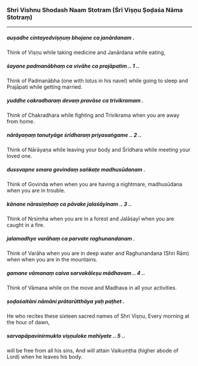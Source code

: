 ### Shri Vishnu Shodash Naam Stotram (Śrī Viṣṇu Ṣoḍaśa Nāma Stotraṃ)

---

##### auṣadhe cintayedviṣṇuṃ bhojane ca janārdanam .

Think of Viṣṇu while taking medicine and Janārdana while eating¸

##### śayane padmanābhaṃ ca vivāhe ca prajāpatim .. 1 ..

Think of Padmanābha (one with lotus in his navel) while going to sleep and Prajāpati while getting married.

##### yuddhe cakradharaṃ devaṃ pravāse ca trivikramam .

Think of Chakradhara while fighting and Trivikrama when you are away from home.

##### nārāyaṇaṃ tanutyāge śrīdharaṃ priyasaṅgame .. 2 ..

Think of Nārāyaṇa while leaving your body and Śrīdhara while meeting your loved one.

##### dussvapne smara govindaṃ saṅkaṭe madhusūdanam .

Think of Govinda when when you are having a nightmare, madhusūdana when you are in trouble.

##### kānane nārasiṃhaṃ ca pāvake jalaśāyinam .. 3 ..

Think of Nṛsiṃha when you are in a forest and Jalāśayī when you are caught in a fire.

##### jalamadhye varāhaṃ ca parvate raghunandanam .

Think of Varāha when you are in deep water and Raghunandana (Shri Rām) when when you are in the mountains.

##### gamane vāmanaṃ caiva sarvakāleṣu mādhavam .. 4 ..

Think of Vāmana while on the move and Madhava in all your activities.

##### ṣoḍaśaitāni nāmāni prātarūtthāya yaḥ paṭhet .

He who recites these sixteen sacred names of Shri Viṣṇu, Every morning at the hour of dawn,

##### sarvapāpavinirmukto viṣṇuloke mahīyate .. 5 ..

will be free from all his sins, And will attain Vaikuṃṭha (higher abode of Lord) when he leaves his body.